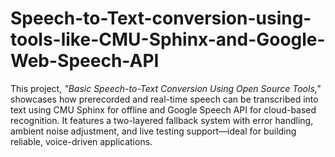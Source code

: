# Speech-to-Text-conversion-using-tools-like-CMU-Sphinx-and-Google-Web-Speech-API

This project, *"Basic Speech-to-Text Conversion Using Open Source Tools,"* showcases how prerecorded and real-time speech can be transcribed into text using CMU Sphinx for offline and Google Speech API for cloud-based recognition. It features a two-layered fallback system with error handling, ambient noise adjustment, and live testing support—ideal for building reliable, voice-driven applications.
